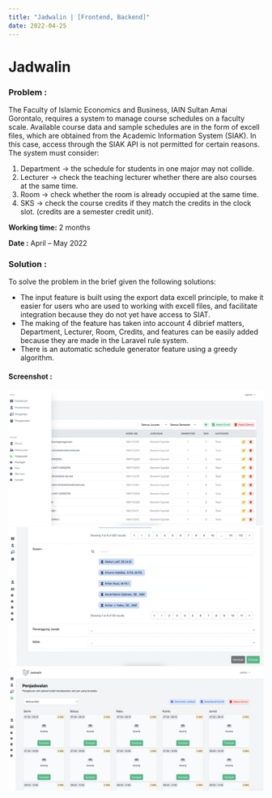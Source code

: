 ```yaml
---
title: "Jadwalin | [Frontend, Backend]"
date: 2022-04-25
---
```


# Jadwalin

### Problem :
The Faculty of Islamic Economics and Business, IAIN Sultan Amai Gorontalo, requires a system to manage course schedules on a faculty scale. Available course data and sample schedules are in the form of excell files, which are obtained from the Academic Information System (SIAK). In this case, access through the SIAK API is not permitted for certain reasons.
The system must consider:
1. Department → the schedule for students in one major may not collide.
2. Lecturer → check the teaching lecturer whether there are also courses at the same time.
3. Room → check whether the room is already occupied at the same time.
4. SKS -> check the course credits if they match the credits in the clock slot. (credits are a semester credit unit).

**Working time:** 2 months

**Date :** April – May 2022

### Solution :
To solve the problem in the brief given the following solutions:
- The input feature is built using the export data excell principle, to make it easier for users who are used to working with excell files, and facilitate integration because they do not yet have access to SIAT.
- The making of the feature has taken into account 4 dibrief matters, Department, Lecturer, Room, Credits, and features can be easily added because they are made in the Laravel rule system.
- There is an automatic schedule generator feature using a greedy algorithm.

#### Screenshot :
![/projects/jadwalin1.png](/projects/jadwalin1.png)
![/projects/jadwalin2.png](/projects/jadwalin2.png)
![/projects/jadwalin3.png](/projects/jadwalin3.png)